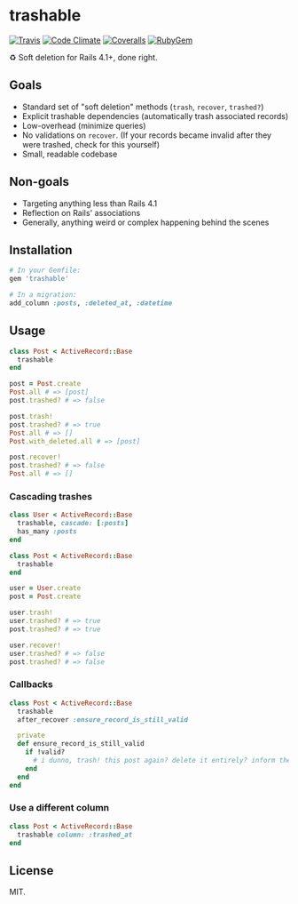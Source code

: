 trashable
=========

[![Travis][0]](https://travis-ci.org/dobtco/pretty_id)
[![Code Climate][1]](https://codeclimate.com/github/dobtco/pretty_id)
[![Coveralls][2]](https://coveralls.io/r/dobtco/pretty_id)
[![RubyGem][3]](http://rubygems.org/gems/pretty_id)

:recycle: Soft deletion for Rails 4.1+, done right.

## Goals

- Standard set of "soft deletion" methods (`trash`, `recover`, `trashed?`)
- Explicit trashable dependencies (automatically trash associated records)
- Low-overhead (minimize queries)
- No validations on `recover`. (If your records became invalid after they were trashed, check for this yourself)
- Small, readable codebase

## Non-goals

- Targeting anything less than Rails 4.1
- Reflection on Rails' associations
- Generally, anything weird or complex happening behind the scenes

## Installation

```ruby
# In your Gemfile:
gem 'trashable'

# In a migration:
add_column :posts, :deleted_at, :datetime
```

## Usage

```ruby
class Post < ActiveRecord::Base
  trashable
end

post = Post.create
Post.all # => [post]
post.trashed? # => false

post.trash!
post.trashed? # => true
Post.all # => []
Post.with_deleted.all # => [post]

post.recover!
post.trashed? # => false
Post.all # => []
```

### Cascading trashes

```ruby
class User < ActiveRecord::Base
  trashable, cascade: [:posts]
  has_many :posts
end

class Post < ActiveRecord::Base
  trashable
end

user = User.create
post = Post.create

user.trash!
user.trashed? # => true
post.trashed? # => true

user.recover!
user.trashed? # => false
post.trashed? # => false
```

### Callbacks

```ruby
class Post < ActiveRecord::Base
  trashable
  after_recover :ensure_record_is_still_valid

  private
  def ensure_record_is_still_valid
    if !valid?
      # i dunno, trash! this post again? delete it entirely? inform the user? shit is hard.
    end
  end
end
```

### Use a different column

```ruby
class Post < ActiveRecord::Base
  trashable column: :trashed_at
end
```

## License
MIT.

[0]: https://img.shields.io/travis/dobtco/trashable.svg
[1]: https://img.shields.io/codeclimate/github/dobtco/trashable.svg
[2]: https://img.shields.io/coveralls/dobtco/trashable.svg
[3]: https://img.shields.io/gem/v/trashable.svg
